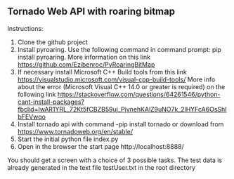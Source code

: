 ## Tornado Web API with roaring bitmap

Instructions:

1. Clone the github project
2. Install pyroaring. Use the following command in command prompt: pip install pyroaring.
   More information on this link https://github.com/Ezibenroc/PyRoaringBitMap
3. If necessary install Microsoft C++ Build tools from this link https://visualstudio.microsoft.com/visual-cpp-build-tools/
   More info about the error (Microsoft Visual C++ 14.0 or greater is required) on the following link
   https://stackoverflow.com/questions/64261546/python-cant-install-packages?fbclid=IwAR1YRL_72Kt5fCBZB59uj_PjvnehKAlZ9uNO7k_2lHYFcA6OsShIbFEVwqo
4. Install tornado api with command -pip install tornado or download from https://www.tornadoweb.org/en/stable/ 
6. Start the initial python file index.py
7. Open in the browser the start page http://localhost:8888/

You should get a screen with a choice of 3 possible tasks. The test data is already generated in the text file testUser.txt in the root directory





